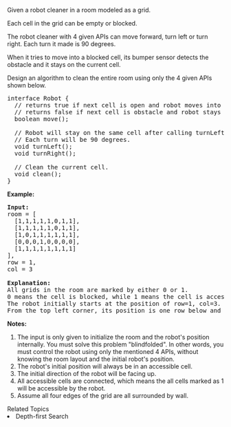 <p>Given a robot cleaner in a room modeled as a grid.</p>

<p>Each cell in the grid can be empty or blocked.</p>

<p>The robot cleaner with 4 given APIs can move forward, turn left or turn right. Each turn it made is 90 degrees.</p>

<p>When it tries to move into a blocked cell, its bumper sensor detects the obstacle and it stays on the current cell.</p>

<p>Design an algorithm to clean the entire room using only the 4 given APIs shown below.</p>

<pre>
interface Robot {
&nbsp; // returns true if next cell is open and robot moves into the cell.
&nbsp; // returns false if next cell is obstacle and robot stays on the current cell.
&nbsp; boolean move();

  // Robot will stay on the same cell after calling turnLeft/turnRight.
&nbsp; // Each turn will be 90 degrees.
&nbsp; void turnLeft();
&nbsp; void turnRight();

  // Clean the current cell.
  void clean();
}
</pre>

<p><strong>Example:</strong></p>

<pre>
<strong>Input:</strong>
room = [
  [1,1,1,1,1,0,1,1],
  [1,1,1,1,1,0,1,1],
  [1,0,1,1,1,1,1,1],
  [0,0,0,1,0,0,0,0],
  [1,1,1,1,1,1,1,1]
],
row = 1,
col = 3

<strong>Explanation:</strong>
All grids in the room are marked by either 0 or 1.
0 means the cell is blocked, while 1 means the cell is accessible.
The robot initially starts at the position of row=1, col=3.
From the top left corner, its position is one row below and three columns right.
</pre>

<p><strong>Notes:</strong></p>

<ol>
	<li>The input is only given to initialize the room and the robot&#39;s position internally.&nbsp;You must solve this problem &quot;blindfolded&quot;. In other words, you must control the robot using only the mentioned 4 APIs, without knowing the room layout and the initial robot&#39;s position.</li>
	<li>The robot&#39;s initial position will always be in an accessible cell.</li>
	<li>The initial direction of the robot will be facing up.</li>
	<li>All accessible cells are connected, which means the all cells marked as 1 will be accessible by the robot.</li>
	<li>Assume all four edges of the grid are all surrounded by wall.</li>
</ol>
<div><div>Related Topics</div><div><li>Depth-first Search</li></div></div>